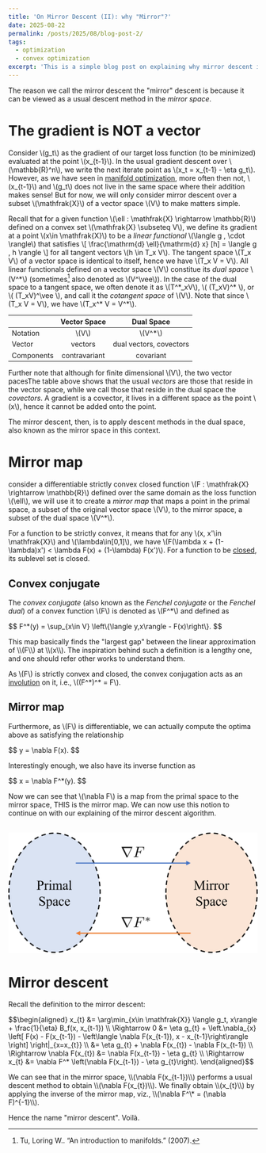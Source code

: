 ```yaml
---
title: 'On Mirror Descent (II): why "Mirror"?'
date: 2025-08-22
permalink: /posts/2025/08/blog-post-2/
tags:
  - optimization
  - convex optimization
excerpt: 'This is a simple blog post on explaining why mirror descent is called "mirror" descent. In short, the mirror descent can be seen as a descent method in the *mirror space*!'
---
```


The reason we call the mirror descent the "mirror" descent is because it can be viewed as a usual descent method in the *mirror space*.

# The gradient is NOT a vector
Consider \\(g_t\\) as the gradient of our target loss function (to be minimized) evaluated at the point \\(x_{t-1}\\). In the usual gradient descent over \\(\mathbb{R}^n\\), we write the next iterate point as \\(x_t = x_{t-1} - \eta g_t\\). However, as we have seen in [manifold optimization](/talks/2024-10-01-talk), more often then not, \\(x_{t-1}\\) and \\(g_t\\) does not live in the same space where their addition makes sense! But for now, we will only consider mirror descent over a subset \\(\mathfrak{X}\\) of a vector space \\(V\\) to make matters simple.

Recall that for a given function \\(\ell : \mathfrak{X} \rightarrow \mathbb{R}\\) defined on a convex set \\(\mathfrak{X} \subseteq V\\), we define its gradient at a point \\(x\in \mathfrak{X}\\) to be a *linear functional* \\(\langle g , \cdot \rangle\\) that satisfies
\\[
    \frac{\mathrm{d} \ell}{\mathrm{d} x} [h] = \langle g , h \rangle
\\]
for all tangent vectors \\(h \in T_x V\\). The tangent space \\(T_x V\\) of a vector space is identical to itself, hence we have \\(T_x V = V\\). All linear functionals defined on a vector space \\(V\\) constitue its *dual space* \\(V^\*\\) (sometimes[^1] also denoted as \\(V^\vee\\)). In the case of the dual space to a tangent space, we often denote it as \\(T^\*_xV\\), \\( (T_xV)^\* \\), or \\( (T_xV)^\vee \\), and call it the *cotangent space* of \\(V\\). Note that since \\(T_x V = V\\), we have \\(T_x^\* V = V^\*\\).

[^1]: Tu, Loring W.. “An introduction to manifolds.” (2007).

|            | Vector Space  | Dual Space              |
| :--------- | :-----------: | :---------------------: |
| Notation   | \\(V\\)       | \\(V^\*\\)              |
| Vector     | vectors       | dual vectors, covectors |
| Components | contravariant | covariant               |

Further note that although for finite dimensional \\(V\\), the two vector pacesThe table above shows that the usual *vectors* are those that reside in the vector space, while we call those that reside in the dual space the *covectors*. A gradient is a covector, it lives in a different space as the point \\(x\\), hence it cannot be added onto the point.

The mirror descent, then, is to apply descent methods in the dual space, also known as the mirror space in this context.

# Mirror map
consider a differentiable strictly convex closed function \\(F : \mathfrak{X} \rightarrow \mathbb{R}\\) defined over the same domain as the loss function \\(\ell\\), we will use it to create a *mirror map* that maps a point in the primal space, a subset of the original vector space \\(V\\), to the mirror space, a subset of the dual space \\(V^\*\\).

For a function to be strictly convex, it means that for any \\(x, x'\in \mathfrak{X}\\) and \\(\lambda\in[0,1]\\), we have \\(F(\lambda x + (1-\lambda)x') < \lambda F(x) + (1-\lambda) F(x')\\). For a function to be [closed](https://en.wikipedia.org/wiki/Closed_convex_function), its sublevel set is closed.

## Convex conjugate
The *convex conjugate* (also known as the *Fenchel conjugate* or the *Fenchel dual*) of a convex function \\(F\\) is denoted as \\(F^\*\\) and defined as
<p>
$$
    F^*(y) = \sup_{x\in V} \left\{\langle y,x\rangle - F(x)\right\}.
$$
</p>
This map basically finds the "largest gap" between the linear approximation of \\(F\\)  at \\(x\\). The inspiration behind such a definition is a lengthy one, and one should refer other works to understand them.

As \\(F\\) is strictly convex and closed, the convex conjugation acts as an [involution](https://en.wikipedia.org/wiki/Involution_(mathematics)) on it, i.e., \\((F^\*)^\* = F\\).

## Mirror map
Furthermore, as \\(F\\) is differentiable, we can actually compute the optima above as satisfying the relationship
<p>
$$
    y = \nabla F(x).
$$
</p>
Interestingly enough, we also have its inverse function as
<p>
$$
    x = \nabla F^*(y).
$$
</p>

Now we can see that \\(\nabla F\\) is a map from the primal space to the mirror space, THIS is the mirror map. We can now use this notion to continue on with our explaining of the mirror descent algorithm.

<br/><img src='/images/posts/2025-08-22-mirror-map.png'>

# Mirror descent
Recall the definition to the mirror descent:
<p>
$$\begin{aligned}
    x_{t}
    &= \arg\min_{x\in \mathfrak{X}} \langle g_t, x\rangle + \frac{1}{\eta} B_f(x, x_{t-1}) \\
    \Rightarrow 0 &= \eta g_{t} + \left.\nabla_{x} \left[ F(x) - F(x_{t-1}) - \left\langle \nabla F(x_{t-1}), x - x_{t-1}\right\rangle \right] \right|_{x=x_{t}} \\
	&= \eta g_{t} + \nabla F(x_{t}) - \nabla F(x_{t-1}) \\
	\Rightarrow \nabla F(x_{t}) &= \nabla F(x_{t-1}) - \eta g_{t} \\
	\Rightarrow x_{t} &= \nabla F^* \left(\nabla F(x_{t-1}) - \eta g_{t}\right).
\end{aligned}$$
</p>
We can see that in the mirror space, \\(\nabla F(x_{t-1})\\) performs a usual descent method to obtain \\(\nabla F(x_{t})\\). We finally obtain \\(x_{t}\\) by applying the inverse of the mirror map, viz., \\(\nabla F^\* = (\nabla F)^{-1}\\).

Hence the name "mirror descent". Voilà.